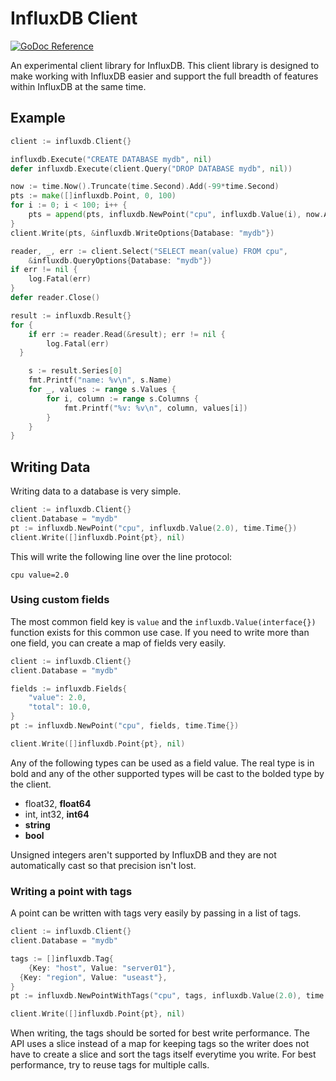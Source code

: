 # InfluxDB Client
[![GoDoc Reference](https://godoc.org/github.com/influxdata/influxdb-client?status.svg)](https://godoc.org/github.com/influxdata/influxdb-client)

An experimental client library for InfluxDB. This client library is
designed to make working with InfluxDB easier and support the full
breadth of features within InfluxDB at the same time.

## Example

```go
client := influxdb.Client{}

influxdb.Execute("CREATE DATABASE mydb", nil)
defer influxdb.Execute(client.Query("DROP DATABASE mydb", nil))

now := time.Now().Truncate(time.Second).Add(-99*time.Second)
pts := make([]influxdb.Point, 0, 100)
for i := 0; i < 100; i++ {
	pts = append(pts, influxdb.NewPoint("cpu", influxdb.Value(i), now.Add(i*time.Second)))
}
client.Write(pts, &influxdb.WriteOptions{Database: "mydb"})

reader, _, err := client.Select("SELECT mean(value) FROM cpu",
	&influxdb.QueryOptions{Database: "mydb"})
if err != nil {
	log.Fatal(err)
}
defer reader.Close()

result := influxdb.Result{}
for {
	if err := reader.Read(&result); err != nil {
		log.Fatal(err)
  }

	s := result.Series[0]
	fmt.Printf("name: %v\n", s.Name)
	for _, values := range s.Values {
		for i, column := range s.Columns {
			fmt.Printf("%v: %v\n", column, values[i])
		}
	}
}
```

## Writing Data

Writing data to a database is very simple.

```go
client := influxdb.Client{}
client.Database = "mydb"
pt := influxdb.NewPoint("cpu", influxdb.Value(2.0), time.Time{})
client.Write([]influxdb.Point{pt}, nil)
```

This will write the following line over the line protocol:

```
cpu value=2.0
```

### Using custom fields

The most common field key is `value` and the
`influxdb.Value(interface{})` function exists for this common use case.
If you need to write more than one field, you can create a map of
fields very easily.

```go
client := influxdb.Client{}
client.Database = "mydb"

fields := influxdb.Fields{
	"value": 2.0,
	"total": 10.0,
}
pt := influxdb.NewPoint("cpu", fields, time.Time{})

client.Write([]influxdb.Point{pt}, nil)
```

Any of the following types can be used as a field value. The real type
is in bold and any of the other supported types will be cast to the
bolded type by the client.

* float32, **float64**
* int, int32, **int64**
* **string**
* **bool**

Unsigned integers aren't supported by InfluxDB and they are not
automatically cast so that precision isn't lost.

### Writing a point with tags

A point can be written with tags very easily by passing in a list of
tags.

```go
client := influxdb.Client{}
client.Database = "mydb"

tags := []influxdb.Tag{
	{Key: "host", Value: "server01"},
  {Key: "region", Value: "useast"},
}
pt := influxdb.NewPointWithTags("cpu", tags, influxdb.Value(2.0), time.Time{})

client.Write([]influxdb.Point{pt}, nil)
```

When writing, the tags should be sorted for best write performance. The
API uses a slice instead of a map for keeping tags so the writer does
not have to create a slice and sort the tags itself everytime you write.
For best performance, try to reuse tags for multiple calls.
